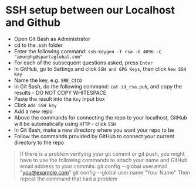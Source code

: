 # SSH setup between our Localhost and Github
- Open Git Bash as Administrator
- cd to the .ssh folder
- Enter the following command: `ssh-keygen -t rsa -b 4096 -C "amurphy@spartaglobal.com"`
- For each of the subsequent questions asked, press `Enter`
- In GitHub, go to Settings and click `SSH and GPG Keys`, then click `New SSH Key`
- Name the key, e.g. `SRE_CICD`
- In Git Bash, do the following command: `cat id_rsa.pub`, and copy the results - DO NOT COPY WHITESPACE
- Paste the result into the `Key` input box
- Click `Add SSH key`
- Add a new repo
- Above the commands for connecting the repo to your localhost, GitHub will be automatically using `HTTP` - click `SSH`
- In Git Bash, make a new directory where you want your repo to be
- Follow the commands provided by GitHub to connect your current directory to the repo
> If there is a problem verifying your git commit or git push, you might have to use the following commands to attach your name and GitHub email address to your commits:
> git config --global user.email "you@example.com"
> git config --global user.name "Your Name"
> Then repeat the command that had a problem
